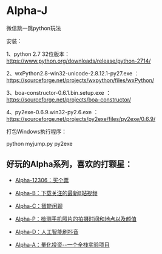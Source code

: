 # Alpha-J
微信跳一跳python玩法

安装：

1、python 2.7 32位版本：https://www.python.org/downloads/release/python-2714/

2、wxPython2.8-win32-unicode-2.8.12.1-py27.exe ：https://sourceforge.net/projects/wxpython/files/wxPython/

3、boa-constructor-0.6.1.bin.setup.exe ：https://sourceforge.net/projects/boa-constructor/

4、py2exe-0.6.9.win32-py2.6.exe ：https://sourceforge.net/projects/py2exe/files/py2exe/0.6.9/

打包Windows执行程序：

python myjump.py py2exe



## 好玩的Alpha系列，喜欢的打颗星：

- [Alpha-12306：买个票](https://github.com/kinghows/Alpha-12306)

- [Alpha-B：下载关注的最新B站视频](https://github.com/kinghows/Alpha-B)

- [Alpha-C：智能闲聊](https://github.com/kinghows/Alpha-C)

- [Alpha-P：检测手机照片的拍摄时间和地点以及颜值](https://github.com/kinghows/Alpha-P)

- [Alpha-D：人工智能刷抖音](https://github.com/kinghows/Alpha-D)

- [Alpha-A：量化投资--一个全栈实验项目](https://github.com/kinghows/Alpha-A)

